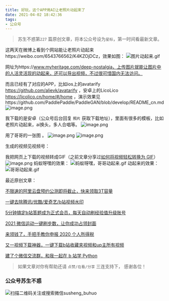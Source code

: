 ```yaml
---
title: 好玩，这个APP用AI让老照片动起来了
date: 2021-04-02 18:42:36
tags:
- 公众号
---
```

 > 苏生不惑第`227` 篇原创文章，将本公众号设为`星标`，第一时间看最新文章。

这两天在微博上看到个网站能让老照片动起来https://weibo.com/6543766562/K4KZOjDCz，效果如图：
![图片动起来.gif](https://upload-images.jianshu.io/upload_images/23152173-8b719d8b676cafda.gif?imageMogr2/auto-orient/strip)

网址为https://www.myheritage.com/deep-nostalgia，上传图片就能让图片中的人活灵活现的动起来，还可以导出视频，不过很可惜国内无法访问。

而且已经有了对应的APP，比如ios上的avatarify https://github.com/alievk/avatarify   ，安卓上的LicoLico  https://licolico.cn/home/#/home ，演示效果见https://github.com/PaddlePaddle/PaddleGAN/blob/develop/README_cn.md
![image.png](https://upload-images.jianshu.io/upload_images/23152173-4b9ad693f2aadd05.png?imageMogr2/auto-orient/strip%7CimageView2/2/w/1240)

我下载的是安卓（公众号后台回复 `照片` 获取下载地址），里面有很多的模板，比如老照片动起来，ai换头，多人合唱等。
![image.png](https://upload-images.jianshu.io/upload_images/23152173-7dad3dcd69db2f8b.png?imageMogr2/auto-orient/strip%7CimageView2/2/w/1240)


用了哥哥的一张图 。
![image.png](https://upload-images.jianshu.io/upload_images/23152173-2f3c1f901534edc2.png?imageMogr2/auto-orient/strip%7CimageView2/2/w/1240)
![image.png](https://upload-images.jianshu.io/upload_images/23152173-028673dd885b8784.png?imageMogr2/auto-orient/strip%7CimageView2/2/w/1240)

生成的视频见视频号：

我把网页上下载的视频转成GIF（之前文章分享过[如何将视频轻松转换为 GIF](https://mp.weixin.qq.com/s/bGcMIz0dOoDe3quo5G0-Ug)） 
![image.png](https://upload-images.jianshu.io/upload_images/23152173-56f2fff36568fd8a.png?imageMogr2/auto-orient/strip%7CimageView2/2/w/1240)
蚂蚁呀嘿的效果：
![蚂蚁呀嘿，哥哥动起来.gif](https://upload-images.jianshu.io/upload_images/23152173-3f086bf50c391335.gif?imageMogr2/auto-orient/strip)
动起来的效果：
![哥哥动起来.gif](https://upload-images.jianshu.io/upload_images/23152173-e7e01b376361f23d.gif?imageMogr2/auto-orient/strip)


最近原创文章：

[不限速的阿里云盘预约公测即将截止，快来领取3T容量](https://mp.weixin.qq.com/s/tAGJHwxqcTsID-x1S45ssQ)

[一键去除腾讯/优酷/爱奇艺/b站视频水印](https://mp.weixin.qq.com/s/9aM8IP6FdiCX4361kQrOYw)

[5分钟搞定b站答题成为正式会员，每天自动刷经验值升级账号](https://mp.weixin.qq.com/s/V5usFXLlIKsx8o0mCYyL3A)

[2021 微信运动一键刷步数，让你成功占领封面](https://mp.weixin.qq.com/s/zzVIpMCKDWGw2NtwIygvYw)

[来领钱了，手把手教你申报 2020 个人所得税](https://mp.weixin.qq.com/s/CqzGGU9NBzH8dKSeXYnepw)

[又一视频下载神器，一键下载b站收藏夹视频和up主所有视频](https://mp.weixin.qq.com/s/ROms3FieXuHTTkHclRQhEg)

[建了个微信交流群，和我一起在 b 站学 Python](https://mp.weixin.qq.com/s/H30uEsRbMCqVuK3vL_Gwuw)

>  如果文章对你有帮助还请 `点赞/在看/分享` 三连支持下， 感谢各位！

### 公众号苏生不惑
![扫描二维码关注或搜索微信susheng_buhuo](https://upload-images.jianshu.io/upload_images/23152173-61c280d775baf3e6.png?imageMogr2/auto-orient/strip%7CimageView2/2/w/1240)
